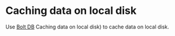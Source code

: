 # Caching data on local disk

Use [Bolt DB](http://github.com/boltdb/bolt) Caching data on local disk) to cache data on local disk.